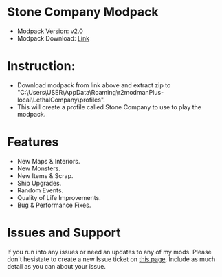 # Stone Company Modpack

- Modpack Version: v2.0
- Modpack Download: [Link](https://drive.google.com/file/d/130pu5oa9WGwaNv8ZIO3N37R-M2n9rhrq/view?usp=sharing)

# Instruction:
- Download modpack from link above and extract zip to "C:\Users\USER\AppData\Roaming\r2modmanPlus-local\LethalCompany\profiles".
- This will create a profile called Stone Company to use to play the modpack.

# Features
- New Maps & Interiors.
- New Monsters.
- New Items & Scrap.
- Ship Upgrades.
- Random Events.
- Quality of Life Improvements.
- Bug & Performance Fixes.

# Issues and Support

If you run into any issues or need an updates to any of my mods. Please don't hesistate to create a new Issue ticket on [this page](https://github.com/Stonewallx/Stone-LethalCompany-Mods/issues). Include as much detail as you can about your issue.
